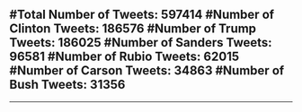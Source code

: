 #Total Number of Tweets: 597414 
#Number of Clinton Tweets: 186576
#Number of Trump Tweets: 186025
#Number of Sanders Tweets: 96581
#Number of Rubio Tweets: 62015
#Number of Carson Tweets: 34863
#Number of Bush Tweets: 31356
---
---
